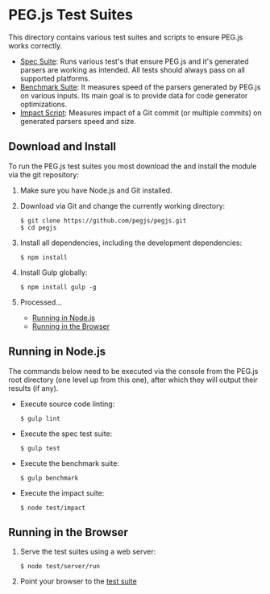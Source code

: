# PEG.js Test Suites

This directory contains various test suites and scripts to ensure PEG.js works correctly.

* [Spec Suite](spec): Runs various test's that ensure PEG.js and it's generated parsers are working as intended. All tests should always pass on all supported platforms.
* [Benchmark Suite](benchmark): It measures speed of the parsers generated by PEG.js on various inputs. Its main goal is to provide data for code generator optimizations.
* [Impact Script](impact): Measures impact of a Git commit (or multiple commits) on generated parsers speed and size.

## Download and Install

To run the PEG.js test suites you most download the and install the module via the git repository:

  1. Make sure you have Node.js and Git installed.

  2. Download via Git and change the currently working directory:

     ```console
     $ git clone https://github.com/pegjs/pegjs.git
     $ cd pegjs
     ```

  3. Install all dependencies, including the development dependencies:

     ```console
     $ npm install
     ```

  4. Install Gulp globally:

     ```console
     $ npm install gulp -g
     ```

  5. Processed...

     * [Running in Node.js](#running-in-nodejs)
     * [Running in the Browser](#running-in-the-browser)

## Running in Node.js

The commands below need to be executed via the console from the PEG.js root directory (one level up from this one), after which they will output their results (if any).

  * Execute source code linting:

     ```console
     $ gulp lint
     ```

  * Execute the spec test suite:

     ```console
     $ gulp test
     ```

  * Execute the benchmark suite:

     ```console
     $ gulp benchmark
     ```

  * Execute the impact suite:

     ```console
     $ node test/impact
     ```

## Running in the Browser

  1. Serve the test suites using a web server:

     ```console
     $ node test/server/run
     ```

  2. Point your browser to the [test suite](http://localhost:8000/)
